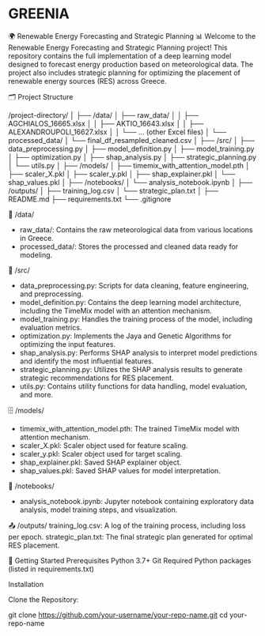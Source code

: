 # GREENIA

🌍 Renewable Energy Forecasting and Strategic Planning 📊
Welcome to the Renewable Energy Forecasting and Strategic Planning project! This repository contains the full implementation of a deep learning model designed to forecast energy production based on meteorological data. The project also includes strategic planning for optimizing the placement of renewable energy sources (RES) across Greece.

🗂️ Project Structure

/project-directory/
  │
  ├── /data/
  │   ├── raw_data/
  │   │   ├── AGCHIALOS_16665.xlsx
  │   │   ├── AKTIO_16643.xlsx
  │   │   ├── ALEXANDROUPOLI_16627.xlsx
  │   │   └── ... (other Excel files)
  │   └── processed_data/
  │       └── final_df_resampled_cleaned.csv
  │
  ├── /src/
  │   ├── data_preprocessing.py
  │   ├── model_definition.py
  │   ├── model_training.py
  │   ├── optimization.py
  │   ├── shap_analysis.py
  │   ├── strategic_planning.py
  │   └── utils.py
  │
  ├── /models/
  │   ├── timemix_with_attention_model.pth
  │   ├── scaler_X.pkl
  │   ├── scaler_y.pkl
  │   ├── shap_explainer.pkl
  │   └── shap_values.pkl
  │
  ├── /notebooks/
  │   └── analysis_notebook.ipynb
  │
  ├── /outputs/
  │   ├── training_log.csv
  │   └── strategic_plan.txt
  │
  ├── README.md
  ├── requirements.txt
  └── .gitignore

📁 /data/
- raw_data/: Contains the raw meteorological data from various locations in Greece.
- processed_data/: Stores the processed and cleaned data ready for modeling.

🧠 /src/
- data_preprocessing.py: Scripts for data cleaning, feature engineering, and preprocessing.
- model_definition.py: Contains the deep learning model architecture, including the TimeMix model with an attention mechanism.
- model_training.py: Handles the training process of the model, including evaluation metrics.
- optimization.py: Implements the Jaya and Genetic Algorithms for optimizing the input features.
- shap_analysis.py: Performs SHAP analysis to interpret model predictions and identify the most influential features.
- strategic_planning.py: Utilizes the SHAP analysis results to generate strategic recommendations for RES placement.
- utils.py: Contains utility functions for data handling, model evaluation, and more.

🗄️ /models/
- timemix_with_attention_model.pth: The trained TimeMix model with attention mechanism.
- scaler_X.pkl: Scaler object used for feature scaling.
- scaler_y.pkl: Scaler object used for target scaling.
- shap_explainer.pkl: Saved SHAP explainer object.
- shap_values.pkl: Saved SHAP values for model interpretation.

📓 /notebooks/
- analysis_notebook.ipynb: Jupyter notebook containing exploratory data analysis, model training steps, and visualization.

📤 /outputs/
training_log.csv: A log of the training process, including loss per epoch.
strategic_plan.txt: The final strategic plan generated for optimal RES placement.

🚀 Getting Started
Prerequisites
Python 3.7+
Git
Required Python packages (listed in requirements.txt)

Installation

Clone the Repository:

git clone https://github.com/your-username/your-repo-name.git
cd your-repo-name
